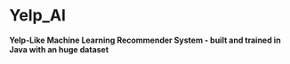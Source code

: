 # Yelp_AI
**Yelp-Like Machine Learning Recommender System - built and trained in Java with an huge dataset**
